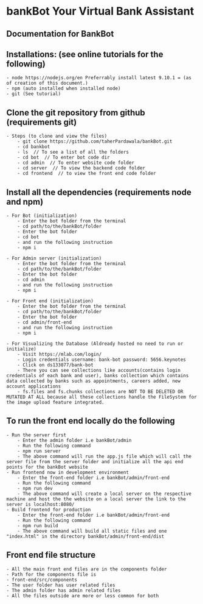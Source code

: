 # bankBot Your Virtual Bank Assistant
## Documentation for BankBot

## Installations: (see online tutorials for the following)
    - node https://nodejs.org/en Preferrably install latest 9.10.1 = (as of creation of this document.)
    - npm (auto installed when installed node)
    - git (See tutorial)

## Clone the git repository from github (requirements git)
    - Steps (to clone and view the files)
        - git clone https://github.com/taherPardawala/bankBot.git
        - cd bankbot
        - ls  // To see a list of all the folders
        - cd bot  // To enter bot code dir
        - cd admin  // To enter website code folder
        - cd server  // To view the backend code folder
        - cd frontend  // to view the front end code folder

## Install all the dependencies (requirements node and npm)
    - For Bot (initialization)
        - Enter the bot folder from the terminal
        - cd path/to/the/bankBot/folder
        - Enter the bot folder
        - cd bot
        - and run the following instruction
        - npm i

    - For Admin server (initialization)
        - Enter the bot folder from the terminal
        - cd path/to/the/bankBot/folder
        - Enter the bot folder
        - cd admin
        - and run the following instruction
        - npm i

    - For Front end (initialization)
        - Enter the bot folder from the terminal
        - cd path/to/the/bankBot/folder
        - Enter the bot folder
        - cd admin/front-end
        - and run the following instruction
        - npm i

    - For Visualizing the Database (Aldready hosted no need to run or initialize)
        - Visit https://mlab.com/login/
        - Login credentials username: bank-bot password: 5656.keynotes 
        - Click on ds133077/bank-bot
        - There you can see collections like accounts(contains login credentials of each bank and user), banks collection which contains data collected by banks such as appointments, careers added, new account applications
        - fs.files and fs.chunks collections are NOT TO BE DELETED OR MUTATED AT ALL because all these collections handle the FileSystem for the image upload feature integrated.

## To run the front end locally do the following
    - Run the server first 
        - Enter the admin folder i.e bankBot/admin
        - Run the following command
        - npm run server
        - The above command will run the app.js file which will call the server file from the server folder and initialize all the api end points for the bankBot website
    - Run frontend now in development environment
        - Enter the front-end folder i.e bankBot/admin/front-end
        - Run the following command
        - npm run dev
        - The above command will create a local server on the respective machine and host the the website on a local server the link to the server is localhost:8080/
    - Build frontend for production
        - Enter the front-end folder i.e bankBot/admin/front-end
        - Run the following command
        - npm run build
        - The above command will build all static files and one "index.html" in the directory bankBot/admin/front-end/dist

## Front end file structure
    - All the main front end files are in the components folder
    - Path for the components file is 
    - front-end/src/components
    - The user folder has user related files
    - The admin folder has admin related files
    - All the files outside are more or less common for both
